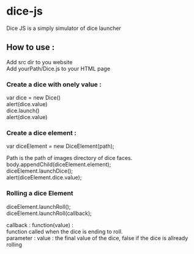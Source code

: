 # dice-js
Dice JS is a simply simulator of dice launcher

## How to use :
Add src dir to you website<br/>
Add yourPath/Dice.js to your HTML page<br/>

### Create a dice with onely value :

var dice = new Dice() <br/>
alert(dice.value) <br/>
dice.launch() <br/>
alert(dice.value) <br/>

### Create a dice element :
var diceElement = new DiceElement(path); <br/>

Path is the path of images directory of dice faces. <br/>
body.appendChild(diceElement.element); <br/>
diceElement.launchDice(); <br/>
alert(diceElement.dice.value); <br/>

### Rolling a dice Element
diceElement.launchRoll(); <br/>
diceElement.launchRoll(callback); <br/>

callback : function(value) : <br/>
function called when the dice is ending to roll. <br/>
parameter : value : the final value of the dice, false if the dice is allready rolling
